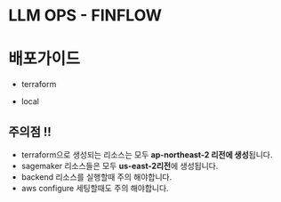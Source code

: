 # LLM OPS - FINFLOW

# 배포가이드 
- terraform

- local


## 주의점 !!
- terraform으로 생성되는 리소스는 모두 **ap-northeast-2 리전에 생성**됩니다.
- sagemaker 리소스들은 모두 **us-east-2리전**에 생성됩니다.
- backend 리소스를 실행할때 주의 해야합니다. 
- aws configure 세팅할때도 주의 해야합니다.